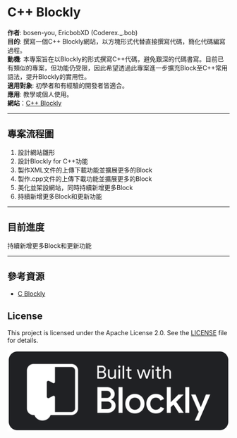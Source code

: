 # C++ Blockly

**作者**: bosen-you, EricbobXD (Coderex._.bob)  
**目的**: 撰寫一個C++ Blockly網站，以方塊形式代替直接撰寫代碼，簡化代碼編寫過程。  
**動機**: 本專案旨在以Blockly的形式撰寫C++代碼，避免艱深的代碼書寫。目前已有類似的專案，但功能仍受限，因此希望透過此專案進一步擴充Block至C++常用語法，提升Blockly的實用性。  
**適用對象**: 初學者和有經驗的開發者皆適合。  
**應用**: 教學或個人使用。  
**網站**：[C++ Blockly](https://cplusplusblockly-production.up.railway.app/)

---

## 專案流程圖

1. 設計網站雛形
2. 設計Blockly for C++功能
3. 製作XML文件的上傳下載功能並擴展更多的Block
4. 製作.cpp文件的上傳下載功能並擴展更多的Block
5. 美化並架設網站，同時持續新增更多Block
6. 持續新增更多Block和更新功能

---

## 目前進度

持續新增更多Block和更新功能

---

## 參考資源

- [C Blockly](https://hueyanchen.github.io/)

## License
This project is licensed under the Apache License 2.0. See the [LICENSE](./LICENSE) file for details.

![image](https://github.com/EricbobXD/C_plus_plus_Blockly/blob/main/public/b_w_b.png)

